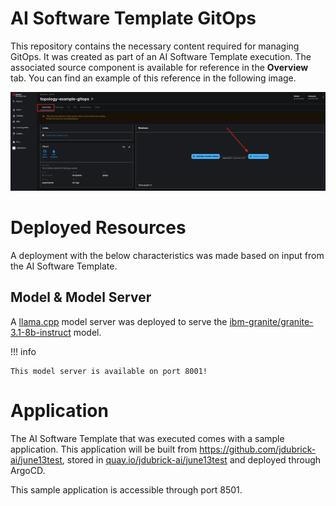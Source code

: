 # **AI Software Template GitOps**

This repository contains the necessary content required for managing GitOps. It was created as part of an AI Software Template execution. The associated source component is available for reference in the **Overview** tab. You can find an example of this reference in the following image.

![Overview Tab](./images/overview-dependency.png)

# **Deployed Resources**

A deployment with the below characteristics was made based on input from the AI Software Template.

## **Model & Model Server**

A [llama.cpp]( https://github.com/redhat-ai-dev/developer-images/tree/main/model-servers/llamacpp_python/0.3.8) model server was deployed to serve the [ibm-granite/granite-3.1-8b-instruct](https://huggingface.co/ibm-granite/granite-3.1-8b-instruct) model.

!!! info

    This model server is available on port 8001!

# **Application**

The AI Software Template that was executed comes with a sample application. This application will be built from https://github.com/jdubrick-ai/june13test, stored in [quay.io/jdubrick-ai/june13test](https://quay.io/jdubrick-ai/june13test) and deployed through ArgoCD. 

This sample application is accessible through port 8501.